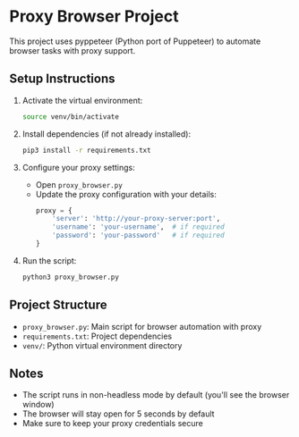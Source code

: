 # Proxy Browser Project

This project uses pyppeteer (Python port of Puppeteer) to automate browser tasks with proxy support.

## Setup Instructions

1. Activate the virtual environment:
   ```bash
   source venv/bin/activate
   ```

2. Install dependencies (if not already installed):
   ```bash
   pip3 install -r requirements.txt
   ```

3. Configure your proxy settings:
   - Open `proxy_browser.py`
   - Update the proxy configuration with your details:
     ```python
     proxy = {
         'server': 'http://your-proxy-server:port',
         'username': 'your-username',  # if required
         'password': 'your-password'   # if required
     }
     ```

4. Run the script:
   ```bash
   python3 proxy_browser.py
   ```

## Project Structure
- `proxy_browser.py`: Main script for browser automation with proxy
- `requirements.txt`: Project dependencies
- `venv/`: Python virtual environment directory

## Notes
- The script runs in non-headless mode by default (you'll see the browser window)
- The browser will stay open for 5 seconds by default
- Make sure to keep your proxy credentials secure 